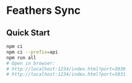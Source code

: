 # Feathers Sync

## Quick Start

```sh
npm ci
npm ci --prefix=api
npm run all
# Open in browser:
# http://localhost:1234/index.html?port=3030
# http://localhost:1234/index.html?port=3031
```
